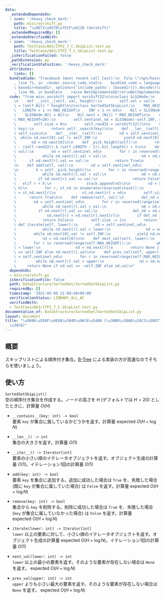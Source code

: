 ```yaml
---
data:
  _extendedDependsOn:
  - icon: ':heavy_check_mark:'
    path: misc/xorshift.py
    title: "\u4E71\u6570\u751F\u6210 (Xorshift)"
  _extendedRequiredBy: []
  _extendedVerifiedWith:
  - icon: ':heavy_check_mark:'
    path: TestCase/AOJ/ITP2_7_C.SkipList.test.py
    title: TestCase/AOJ/ITP2_7_C.SkipList.test.py
  _isVerificationFailed: false
  _pathExtension: py
  _verificationStatusIcon: ':heavy_check_mark:'
  attributes:
    links: []
  bundledCode: "Traceback (most recent call last):\n  File \"/opt/hostedtoolcache/Python/3.10.4/x64/lib/python3.10/site-packages/onlinejudge_verify/documentation/build.py\"\
    , line 71, in _render_source_code_stat\n    bundled_code = language.bundle(stat.path,\
    \ basedir=basedir, options={'include_paths': [basedir]}).decode()\n  File \"/opt/hostedtoolcache/Python/3.10.4/x64/lib/python3.10/site-packages/onlinejudge_verify/languages/python.py\"\
    , line 96, in bundle\n    raise NotImplementedError\nNotImplementedError\n"
  code: "from misc.xorshift import xorshift32\n\n\nclass SLSSNode:\n    Nil = None\n\
    \n    def __init__(self, val, height):\n        self.val = val\n        self.next\
    \ = [self.Nil] * height\n\n\nclass SortedSetSkipList:\n    MAX_HEIGHT = 20\n \
    \   LENGTH = 1 << MAX_HEIGHT\n    INF = 1 << 64\n    Nil = SLSSNode(INF, MAX_HEIGHT)\n\
    \    SLSSNode.Nil = Nil\n    Nil.next = [Nil] * MAX_HEIGHT\n\n    def __init__(self,\
    \ MAX_HEIGHT=20):\n        self.sentinel_nd = SLSSNode(-self.INF, self.MAX_HEIGHT)\n\
    \        self.size = 0\n        self.rand32 = xorshift32()\n\n    def __contains__(self,\
    \ key):\n        return self._search(key)\n\n    def __len__(self):\n        return\
    \ self.size\n\n    def __iter__(self):\n        nd = self.sentinel_nd\n      \
    \  while nd.next[0].val != self.INF:\n            yield nd.next[0].val\n     \
    \       nd = nd.next[0]\n\n    def _pick_height(self):\n        return self.MAX_HEIGHT\
    \ - (self.rand32() & (self.LENGTH - 1)).bit_length() + 1\n\n    def _search(self,\
    \ val):\n        nd = self.sentinel_nd\n        for r in reversed(range(self.MAX_HEIGHT)):\n\
    \            while nd.next[r].val < val:\n                nd = nd.next[r]\n  \
    \      if nd.next[r].val == val:\n            return True\n        return False\n\
    \n    def add(self, val):\n        nd = self.sentinel_nd\n        stack = []\n\
    \n        h = self._pick_height()\n        for r in reversed(range(self.MAX_HEIGHT)):\n\
    \            while nd.next[r].val < val:\n                nd = nd.next[r]\n  \
    \          if nd.next[r].val == val:\n                return False\n         \
    \   elif r < h:\n                stack.append(nd)\n\n        nd = SLSSNode(val,\
    \ h)\n        for r, st_nd in enumerate(reversed(stack)):\n            nd.next[r]\
    \ = st_nd.next[r]\n            st_nd.next[r] = nd\n        self.size += 1\n  \
    \      return True\n\n    def remove(self, val):\n        del_nd = self.Nil\n\
    \        nd = self.sentinel_nd\n        for r in reversed(range(self.MAX_HEIGHT)):\n\
    \            while nd.next[r].val < val:\n                nd = nd.next[r]\n  \
    \          if nd.next[r].val == val:\n                del_nd = nd.next[r]\n  \
    \              nd.next[r] = nd.next[r].next[r]\n        if del_nd is self.Nil:\n\
    \            return False\n        self.size -= 1\n        return True\n\n   \
    \ def iterate(self, lower):\n        nd = self.sentinel_nd\n        for r in reversed(range(self.MAX_HEIGHT)):\n\
    \            while nd.next[r].val < lower:\n                nd = nd.next[r]\n\
    \        while nd.next[0].val != self.INF:\n            yield nd.next[0].val\n\
    \            nd = nd.next[0]\n\n    def next_val(self, lower):\n        nd = self.sentinel_nd\n\
    \        for r in reversed(range(self.MAX_HEIGHT)):\n            while nd.next[r].val\
    \ < lower:\n                nd = nd.next[r]\n        return None if nd.next[r].val\
    \ == self.INF else nd.next[r].val\n\n    def prev_val(self, upper):\n        nd\
    \ = self.sentinel_nd\n        for r in reversed(range(self.MAX_HEIGHT)):\n   \
    \         while nd.next[r].val < upper:\n                nd = nd.next[r]\n   \
    \     return None if nd.val == -self.INF else nd.val\n"
  dependsOn:
  - misc/xorshift.py
  isVerificationFile: false
  path: DataStructure/SortedSet/SortedSetSkipList.py
  requiredBy: []
  timestamp: '2021-05-09 21:08:49+09:00'
  verificationStatus: LIBRARY_ALL_AC
  verifiedWith:
  - TestCase/AOJ/ITP2_7_C.SkipList.test.py
documentation_of: DataStructure/SortedSet/SortedSetSkipList.py
layout: document
title: "\u9806\u5E8F\u4ED8\u304D\u96C6\u5408 (\u30B9\u30AD\u30C3\u30D7\u30EA\u30B9\
  \u30C8)"
---
```


## 概要
スキップリストによる順序付き集合。[B-Tree](https://neterukun1993.github.io/Library/DataStructure/SortedSet/SortedSetBTree.py) による実装の方が高速なのでそちらを使いましょう。

## 使い方
`SortedSetSkipList()`  
空の順序付き集合を作成する。ノードの高さを $H$ (デフォルトでは $H = 20$) としたときに、計算量 $O(H)$

- `__contains__(key: int) -> bool`  
要素 `key` が集合に属しているかどうかを返す。計算量 $\mathrm{expected}\ O(H + \log N)$

- `__len__() -> int`  
集合の大きさを返す。計算量 $O(1)$

- `__iter__() -> Iterator[int]`  
要素の小さい順のイテレータオブジェクトを返す。オブジェクト生成の計算量 $O(1)$。イテレーション1回の計算量 $O(1)$

- `add(key: int) -> bool`  
要素 `key` を集合に追加する。追加に成功した場合は `True` を、失敗した場合 (既に `key` が集合に属していた場合) は `False` を返す。計算量 $\mathrm{expected}\ O(H + \log N)$

- `remove(key: int) -> bool`  
集合から `key` を削除する。削除に成功した場合は `True` を、失敗した場合 (`key` が集合に属していなかった場合) は `False` を返す。計算量 $\mathrm{expected}\ O(H + \log N)$

- `iterate(lower: int) -> Iterator[int]`  
`lower` 以上の要素に対して、小さい順のイテレータオブジェクトを返す。オブジェクト生成の計算量 $\mathrm{expected}\ O(H + \log N)$。イテレーション1回の計算量 $O(1)$

- `next_val(lower: int) -> int`  
`lower` 以上の最小の要素を返す。そのような要素が存在しない場合は `None` を返す。 $\mathrm{expected}\ O(H + \log N)$

- `prev_val(upper: int) -> int`  
`upper` よりも小さい最大の要素を返す。そのような要素が存在しない場合は `None` を返す。 $\mathrm{expected}\ O(H + \log N)$
